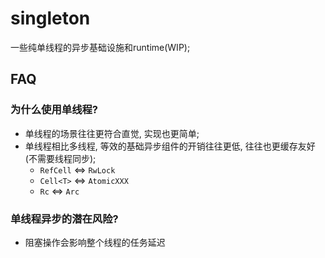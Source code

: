 # singleton

一些纯单线程的异步基础设施和runtime(WIP);

## FAQ

### 为什么使用单线程?

- 单线程的场景往往更符合直觉, 实现也更简单;
- 单线程相比多线程, 等效的基础异步组件的开销往往更低, 往往也更缓存友好(不需要线程同步);
    - `RefCell` <=> `RwLock`
    - `Cell<T>` <=> `AtomicXXX`
    - `Rc` <=> `Arc`

### 单线程异步的潜在风险?

- 阻塞操作会影响整个线程的任务延迟

